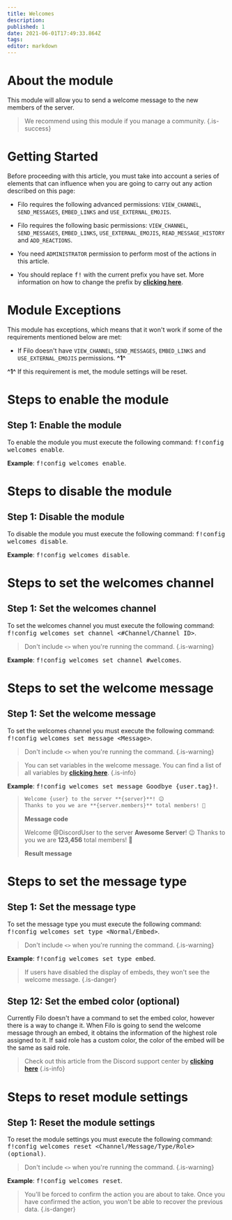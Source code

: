 ```yaml
---
title: Welcomes
description:
published: 1
date: 2021-06-01T17:49:33.864Z
tags:
editor: markdown
---
```


# About the module

This module will allow you to send a welcome message to the new members of the server.

> We recommend using this module if you manage a community.
{.is-success}

# Getting Started

Before proceeding with this article, you must take into account a series of elements that can influence when you are going to carry out any action described on this page:

- Filo requires the following advanced permissions: ``VIEW_CHANNEL``, ``SEND_MESSAGES``, ``EMBED_LINKS`` and ``USE_EXTERNAL_EMOJIS``.

- Filo requires the following basic permissions: ``VIEW_CHANNEL``, ``SEND_MESSAGES``, ``EMBED_LINKS``, ``USE_EXTERNAL_EMOJIS``, ``READ_MESSAGE_HISTORY`` and ``ADD_REACTIONS``.

- You need ``ADMINISTRATOR`` permission to perform most of the actions in this article.

- You should replace <kbd>f!</kbd> with the current prefix you have set. More information on how to change the prefix by **[clicking here](es/modules/prefix)**.

# Module Exceptions

This module has exceptions, which means that it won't work if some of the requirements mentioned below are met:

- If Filo doesn't have ``VIEW_CHANNEL``, ``SEND_MESSAGES``, ``EMBED_LINKS`` and ``USE_EXTERNAL_EMOJIS`` permissions. **^1^**

**^1^** If this requirement is met, the module settings will be reset.

# Steps to enable the module

## **Step 1**: Enable the module

To enable the module you must execute the following command: <kbd>f!config welcomes enable</kbd>.

**Example**: <kbd>f!config welcomes enable</kbd>.

# Steps to disable the module

## **Step 1**: Disable the module

To disable the module you must execute the following command: <kbd>f!config welcomes disable</kbd>.

**Example**: <kbd>f!config welcomes disable</kbd>.

# Steps to set the welcomes channel

## **Step 1**: Set the welcomes channel

To set the welcomes channel you must execute the following command: <kbd>f!config welcomes set channel \<#Channel/Channel ID></kbd>.

> Don't include ``<>`` when you're running the command.
{.is-warning}

**Example**: <kbd>f!config welcomes set channel #welcomes</kbd>.

# Steps to set the welcome message

## **Step 1**: Set the welcome message

To set the welcomes channel you must execute the following command: <kbd>f!config welcomes set message \<Message></kbd>.

> Don't include ``<>`` when you're running the command.
{.is-warning}

> You can set variables in the welcome message. You can find a list of all variables by **[clicking here](/es/modules/welcomes/variables)**.
{.is-info}

**Example**: <kbd>f!config welcomes set message Goodbye {user.tag}!</kbd>.

> ```md
> Welcome {user} to the server **{server}**! 😉
> Thanks to you we are **{server.members}** total members! 🎉
> ```
> **Message code**
>
> Welcome @DiscordUser to the server **Awesome Server**! 😉
> Thanks to you we are **123,456** total members! 🎉
>
> **Result message**

# Steps to set the message type

## **Step 1**: Set the message type

To set the message type you must execute the following command: <kbd>f!config welcomes set type \<Normal/Embed></kbd>.

> Don't include ``<>`` when you're running the command.
{.is-warning}

**Example**: <kbd>f!config welcomes set type embed</kbd>.

> If users have disabled the display of embeds, they won't see the welcome message.
{.is-danger}

## **Step 12**: Set the embed color (optional)

Currently Filo doesn't have a command to set the embed color, however there is a way to change it. When Filo is going to send the welcome message through an embed, it obtains the information of the highest role assigned to it. If said role has a custom color, the color of the embed will be the same as said role.

> Check out this article from the Discord support center by **[clicking here](https://support.discord.com/hc/en-us/articles/214836687)**
{.is-info}

# Steps to reset module settings

## **Step 1**: Reset the module settings

To reset the module settings you must execute the following command: <kbd>f!config welcomes reset \<Channel/Message/Type/Role> (optional)</kbd>.

> Don't include ``<>`` when you're running the command.
{.is-warning}

**Example**: <kbd>f!config welcomes reset</kbd>.

> You'll be forced to confirm the action you are about to take. Once you have confirmed the action, you won't be able to recover the previous data.
{.is-danger}
